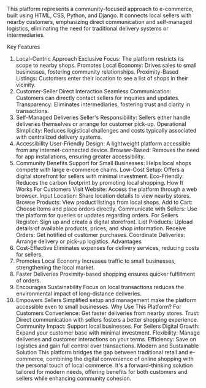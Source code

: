 This platform represents a community-focused approach to e-commerce, built using HTML, CSS, Python, and Django. It connects local sellers with nearby customers, emphasizing direct communication and self-managed logistics, eliminating the need for traditional delivery systems or intermediaries.

Key Features
1. Local-Centric Approach
Exclusive Focus: The platform restricts its scope to nearby shops.
Promotes Local Economy: Drives sales to small businesses, fostering community relationships.
Proximity-Based Listings: Customers enter their location to see a list of shops in their vicinity.
2. Customer-Seller Direct Interaction
Seamless Communication: Customers can directly contact sellers for inquiries and updates.
Transparency: Eliminates intermediaries, fostering trust and clarity in transactions.
3. Self-Managed Deliveries
Seller's Responsibility: Sellers either handle deliveries themselves or arrange for customer pick-up.
Operational Simplicity: Reduces logistical challenges and costs typically associated with centralized delivery systems.
4. Accessibility
User-Friendly Design: A lightweight platform accessible from any internet-connected device.
Browser-Based: Removes the need for app installations, ensuring greater accessibility.
5. Community Benefits
Support for Small Businesses: Helps local shops compete with large e-commerce chains.
Low-Cost Setup: Offers a digital storefront for sellers with minimal investment.
Eco-Friendly: Reduces the carbon footprint by promoting local shopping.
How It Works
For Customers
Visit Website: Access the platform through a web browser.
Input Location: Share location details to view nearby stores.
Browse Products: View product listings from local shops.
Add to Cart: Choose items and place orders directly.
Communicate with Sellers: Use the platform for queries or updates regarding orders.
For Sellers
Register: Sign up and create a digital storefront.
List Products: Upload details of available products, prices, and shop information.
Receive Orders: Get notified of customer purchases.
Coordinate Deliveries: Arrange delivery or pick-up logistics.
Advantages
1. Cost-Effective
Eliminates expenses for delivery services, reducing costs for sellers.
2. Promotes Local Economy
Increases traffic to small businesses, strengthening the local market.
3. Faster Deliveries
Proximity-based shopping ensures quicker fulfillment of orders.
4. Encourages Sustainability
Focus on local transactions reduces the environmental impact of long-distance deliveries.
5. Empowers Sellers
Simplified setup and management make the platform accessible even to small businesses.
Why Use This Platform?
For Customers
Convenience: Get faster deliveries from nearby stores.
Trust: Direct communication with sellers fosters a better shopping experience.
Community Impact: Support local businesses.
For Sellers
Digital Growth: Expand your customer base with minimal investment.
Flexibility: Manage deliveries and customer interactions on your terms.
Efficiency: Save on logistics and gain full control over transactions.
Modern and Sustainable Solution
This platform bridges the gap between traditional retail and e-commerce, combining the digital convenience of online shopping with the personal touch of local commerce. It's a forward-thinking solution tailored for modern needs, offering benefits for both customers and sellers while enhancing community cohesion.






